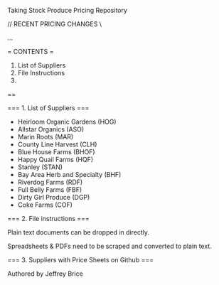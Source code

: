 Taking Stock Produce Pricing Repository

// RECENT PRICING CHANGES \\

...

= CONTENTS =

1. List of Suppliers
2. File Instructions
3. 

==


=== 1. List of Suppliers ===

* Heirloom Organic Gardens (HOG)
* Allstar Organics (ASO)
* Marin Roots (MAR)
* County Line Harvest (CLH)
* Blue House Farms (BHOF)
* Happy Quail Farms (HQF)
* Stanley (STAN)
* Bay Area Herb and Specialty (BHF)
* Riverdog Farms (RDF)
* Full Belly Farms (FBF)
* Dirty Girl Produce (DGP)
* Coke Farms (COF)

=== 2. File instructions ===

Plain text documents can be dropped in directly.

Spreadsheets & PDFs need to be scraped and converted to plain text.

=== 3. Suppliers with Price Sheets on Github ===




Authored by Jeffrey Brice